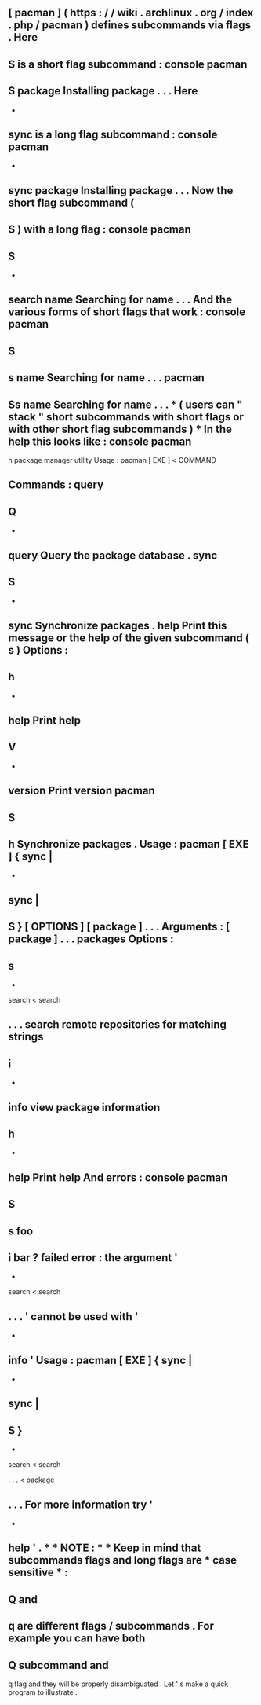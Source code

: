 [
pacman
]
(
https
:
/
/
wiki
.
archlinux
.
org
/
index
.
php
/
pacman
)
defines
subcommands
via
flags
.
Here
-
S
is
a
short
flag
subcommand
:
console
pacman
-
S
package
Installing
package
.
.
.
Here
-
-
sync
is
a
long
flag
subcommand
:
console
pacman
-
-
sync
package
Installing
package
.
.
.
Now
the
short
flag
subcommand
(
-
S
)
with
a
long
flag
:
console
pacman
-
S
-
-
search
name
Searching
for
name
.
.
.
And
the
various
forms
of
short
flags
that
work
:
console
pacman
-
S
-
s
name
Searching
for
name
.
.
.
pacman
-
Ss
name
Searching
for
name
.
.
.
*
(
users
can
"
stack
"
short
subcommands
with
short
flags
or
with
other
short
flag
subcommands
)
*
In
the
help
this
looks
like
:
console
pacman
-
h
package
manager
utility
Usage
:
pacman
[
EXE
]
<
COMMAND
>
Commands
:
query
-
Q
-
-
query
Query
the
package
database
.
sync
-
S
-
-
sync
Synchronize
packages
.
help
Print
this
message
or
the
help
of
the
given
subcommand
(
s
)
Options
:
-
h
-
-
help
Print
help
-
V
-
-
version
Print
version
pacman
-
S
-
h
Synchronize
packages
.
Usage
:
pacman
[
EXE
]
{
sync
|
-
-
sync
|
-
S
}
[
OPTIONS
]
[
package
]
.
.
.
Arguments
:
[
package
]
.
.
.
packages
Options
:
-
s
-
-
search
<
search
>
.
.
.
search
remote
repositories
for
matching
strings
-
i
-
-
info
view
package
information
-
h
-
-
help
Print
help
And
errors
:
console
pacman
-
S
-
s
foo
-
i
bar
?
failed
error
:
the
argument
'
-
-
search
<
search
>
.
.
.
'
cannot
be
used
with
'
-
-
info
'
Usage
:
pacman
[
EXE
]
{
sync
|
-
-
sync
|
-
S
}
-
-
search
<
search
>
.
.
.
<
package
>
.
.
.
For
more
information
try
'
-
-
help
'
.
*
*
NOTE
:
*
*
Keep
in
mind
that
subcommands
flags
and
long
flags
are
*
case
sensitive
*
:
-
Q
and
-
q
are
different
flags
/
subcommands
.
For
example
you
can
have
both
-
Q
subcommand
and
-
q
flag
and
they
will
be
properly
disambiguated
.
Let
'
s
make
a
quick
program
to
illustrate
.

